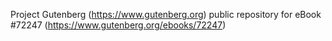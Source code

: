 Project Gutenberg (https://www.gutenberg.org) public repository
for eBook #72247 (https://www.gutenberg.org/ebooks/72247)
